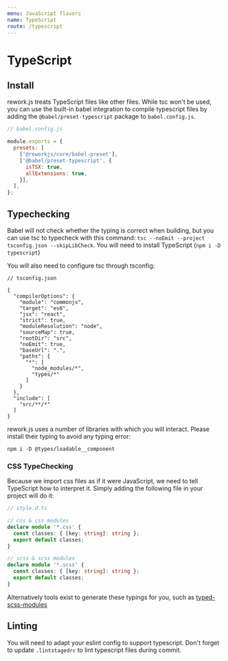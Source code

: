 ```yaml
---
menu: JavaScript flavors
name: TypeScript
route: /typescript
---
```


# TypeScript

## Install

rework.js treats TypeScript files like other files. While tsc won't be used, you can use the built-in babel integration
 to compile typescript files by adding the `@babel/preset-typescript` package to `babel.config.js`.

```javascript
// babel.config.js

module.exports = {
  presets: [
    ['@reworkjs/core/babel-preset'],
    ['@babel/preset-typescript', {
      isTSX: true,
      allExtensions: true,
    }],
  ],
};
```

## Typechecking

Babel will not check whether the typing is correct when building, but you can use tsc to typecheck
with this command: `tsc --noEmit --project tsconfig.json --skipLibCheck`.
You will need to install TypeScript (`npm i -D typescript`)

You will also need to configure tsc through tsconfig:

```json5
// tsconfig.json

{
  "compilerOptions": {
    "module": "commonjs",
    "target": "es6",
    "jsx": "react",
    "strict": true,
    "moduleResolution": "node",
    "sourceMap": true,
    "rootDir": "src",
    "noEmit": true,
    "baseUrl": ".",
    "paths": {
      "*": [
        "node_modules/*",
        "types/*"
      ]
    }
  },
  "include": [
    "src/**/*"
  ]
}
```

rework.js uses a number of libraries with which you will interact. Please install their typing to avoid any typing error:

`npm i -D @types/loadable__component`

### CSS TypeChecking

Because we import css files as if it were JavaScript, we need to tell TypeScript how to interpret it.
Simply adding the following file in your project will do it:

```typescript
// style.d.ts

// css & css modules
declare module '*.css' {
  const classes: { [key: string]: string };
  export default classes;
}

// scss & scss modules
declare module '*.scss' {
  const classes: { [key: string]: string };
  export default classes;
}
```

Alternatively tools exist to generate these typings for you, such as [typed-scss-modules](https://github.com/skovy/typed-scss-modules)

## Linting

You will need to adapt your eslint config to support typescript.
Don't forget to update `.lintstagedrc` to lint typescript files during commit.
